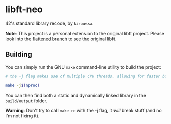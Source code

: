 # libft-neo

42's standard library recode, by `kiroussa`.

**Note**: This project is a personal extension to the original libft project. Please look into the
[flattened branch](https://github.com/27network/libft/tree/flattened) to see the original libft.

## Building

You can simply run the GNU `make` command-line utility to build the project:
```sh
# the -j flag makes use of multiple CPU threads, allowing for faster build times

make -j$(nproc)
```

You can then find both a static and dynamically linked library in the `build/output` folder.

**Warning**: Don't try to call `make re` with the -j flag, it *will* break stuff (and no I'm not fixing it).
